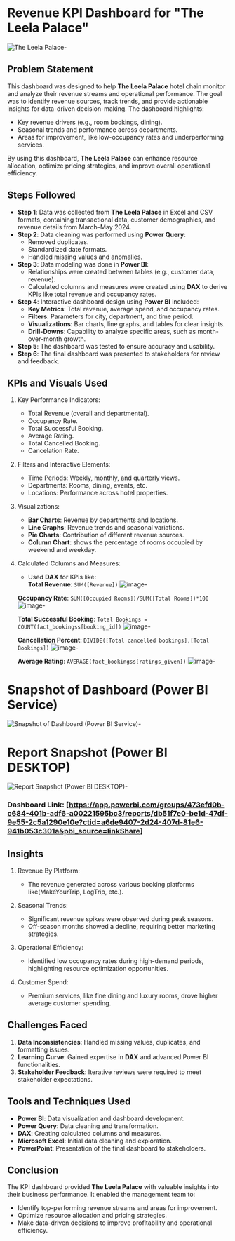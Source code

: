 

# Revenue KPI Dashboard for "The Leela Palace" 


![The Leela Palace-](https://github.com/kethavath-sandeep/Revenue-KPI-Dashboard-Leela-Palace/blob/main/the%20leela%20palace.jpg?raw=true)


## Problem Statement  
This dashboard was designed to help **The Leela Palace** hotel chain monitor and analyze their revenue streams and operational performance. The goal was to identify revenue sources, track trends, and provide actionable insights for data-driven decision-making. The dashboard highlights:  
- Key revenue drivers (e.g., room bookings, dining).  
- Seasonal trends and performance across departments.  
- Areas for improvement, like low-occupancy rates and underperforming services.  

By using this dashboard, **The Leela Palace** can enhance resource allocation, optimize pricing strategies, and improve overall operational efficiency.



## Steps Followed  

- **Step 1**: Data was collected from **The Leela Palace** in Excel and CSV formats, containing transactional data, customer demographics, and revenue details from March–May 2024.  
- **Step 2**: Data cleaning was performed using **Power Query**:  
   - Removed duplicates.  
   - Standardized date formats.  
   - Handled missing values and anomalies.  
- **Step 3**: Data modeling was done in **Power BI**:  
   - Relationships were created between tables (e.g., customer data, revenue).  
   - Calculated columns and measures were created using **DAX** to derive KPIs like total revenue and occupancy rates.  
- **Step 4**: Interactive dashboard design using **Power BI** included:  
   - **Key Metrics**: Total revenue, average spend, and occupancy rates.  
   - **Filters**: Parameters for city, department, and time period.  
   - **Visualizations**: Bar charts, line graphs, and tables for clear insights.  
   - **Drill-Downs**: Capability to analyze specific areas, such as month-over-month growth.  
- **Step 5**: The dashboard was tested to ensure accuracy and usability.  
- **Step 6**: The final dashboard was presented to stakeholders for review and feedback.  



## KPIs and Visuals Used  

1. Key Performance Indicators:  
   - Total Revenue (overall and departmental).  
   - Occupancy Rate.  
   - Total Successful Booking.
   - Average Rating.
   - Total Cancelled Booking.
   - Cancelation Rate.  

2. Filters and Interactive Elements:  
   - Time Periods: Weekly, monthly, and quarterly views.  
   - Departments: Rooms, dining, events, etc.  
   - Locations: Performance across hotel properties.  

3. Visualizations:  
   - **Bar Charts**: Revenue by departments and locations.  
   - **Line Graphs**: Revenue trends and seasonal variations.  
   - **Pie Charts**: Contribution of different revenue sources.
   - **Column Chart**: shows the percentage of rooms occupied by weekend and weekday.  

4. Calculated Columns and Measures:  
   - Used **DAX** for KPIs like:  
    **Total Revenue**: `SUM([Revenue])`
![image-](https://github.com/kethavath-sandeep/Revenue-KPI-Dashboard-Leela-Palace/blob/main/Total%20Revenue.png?raw=true)
 
    **Occupancy Rate**: `SUM([Occupied Rooms])/SUM([Total Rooms])*100`
![image-](https://github.com/kethavath-sandeep/Revenue-KPI-Dashboard-Leela-Palace/blob/main/Occupancy%20rate.png?raw=true)

    **Total Successful Booking**: `Total Bookings = COUNT(fact_bookingss[booking_id])`
![image-](https://github.com/kethavath-sandeep/Revenue-KPI-Dashboard-Leela-Palace/blob/main/Successful%20booking.png?raw=true)


    **Cancellation Percent**: `DIVIDE([Total cancelled bookings],[Total Bookings])`
![image-](https://github.com/kethavath-sandeep/Revenue-KPI-Dashboard-Leela-Palace/blob/main/Cancellation%20rate.png?raw=true)

    **Average Rating**: `AVERAGE(fact_bookingss[ratings_given])`
![image-](https://github.com/kethavath-sandeep/Revenue-KPI-Dashboard-Leela-Palace/blob/main/Average%20rating.png?raw=true)


# Snapshot of Dashboard (Power BI Service)

![Snapshot of Dashboard (Power BI Service)-](https://raw.githubusercontent.com/kethavath-sandeep/Revenue-KPI-Dashboard-Leela-Palace/refs/heads/main/dashboard%20.jpg)


# Report Snapshot (Power BI DESKTOP)

![Report Snapshot (Power BI DESKTOP)-](https://raw.githubusercontent.com/kethavath-sandeep/Revenue-KPI-Dashboard-Leela-Palace/refs/heads/main/KPI%20report.jpg)


### **Dashboard Link**: [https://app.powerbi.com/groups/473efd0b-c684-401b-adf6-a00221595bc3/reports/db51f7e0-be1d-47df-9e55-2c5a1290e10e?ctid=a6de9407-2d24-407d-81e6-941b053c301a&pbi_source=linkShare]  



## Insights  

1. Revenue By Platform:  
   - The revenue generated across various booking platforms like(MakeYourTrip, LogTrip, etc.).  


2. Seasonal Trends:  
   - Significant revenue spikes were observed during peak seasons.  
   - Off-season months showed a decline, requiring better marketing strategies.  

3. Operational Efficiency:  
   - Identified low occupancy rates during high-demand periods, highlighting resource optimization opportunities.  

4. Customer Spend:  
   - Premium services, like fine dining and luxury rooms, drove higher average customer spending.  



## Challenges Faced  
1. **Data Inconsistencies**: Handled missing values, duplicates, and formatting issues.  
2. **Learning Curve**: Gained expertise in **DAX** and advanced Power BI functionalities.  
3. **Stakeholder Feedback**: Iterative reviews were required to meet stakeholder expectations.  



## Tools and Techniques Used  
- **Power BI**: Data visualization and dashboard development.  
- **Power Query**: Data cleaning and transformation.  
- **DAX**: Creating calculated columns and measures.  
- **Microsoft Excel**: Initial data cleaning and exploration.  
- **PowerPoint**: Presentation of the final dashboard to stakeholders.  



## Conclusion  
The KPI dashboard provided **The Leela Palace** with valuable insights into their business performance. It enabled the management team to:  
- Identify top-performing revenue streams and areas for improvement.  
- Optimize resource allocation and pricing strategies.  
- Make data-driven decisions to improve profitability and operational efficiency.  

